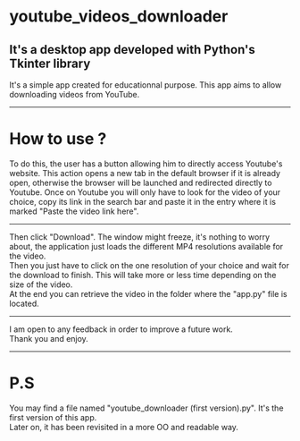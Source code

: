 # youtube_videos_downloader

## It's a desktop app developed with Python's Tkinter library

It's a simple app created for educationnal purpose. This app aims to allow downloading videos from YouTube.

********************************************

# How to use ?

To do this, the user has a button allowing him to directly access Youtube's website. This action opens a new tab in the
default browser if it is already open, otherwise the browser will be launched and redirected directly to Youtube. Once
on Youtube you will only have to look for the video of your choice, copy its link in the search bar and paste it in the
entry where it is marked "Paste the video link here".

********************************************
Then click "Download". The window might freeze, it's nothing to worry about, the application just loads the different
MP4 resolutions available for the video.\
Then you just have to click on the one resolution of your choice and wait for the download to finish. This will take
more or less time depending on the size of the video.\
At the end you can retrieve the video in the folder where the "app.py" file is located.

********************************************
I am open to any feedback in order to improve a future work.\
Thank you and enjoy.

********************************************

# P.S

You may find a file named "youtube_downloader (first version).py". It's the first version of this app.\
Later on, it has been revisited in a more OO and readable way.
